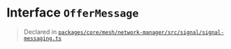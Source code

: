 # Interface `OfferMessage`
> Declared in [`packages/core/mesh/network-manager/src/signal/signal-messaging.ts`](.)
